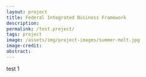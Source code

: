 ```yaml
---
layout: project
title: Federal Integrated Business Framework
description: 
permalink: /test.project/
tags: project
image: /assets/img/project-images/summer-melt.jpg
image-credit: 
abstract: 
---
```

test 1
